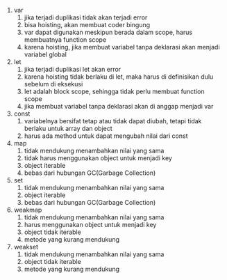1. var
    1. jika terjadi duplikasi tidak akan terjadi error
    2. bisa hoisting, akan membuat coder bingung
    3. var dapat digunakan meskipun berada dalam scope, harus membuatnya function scope
    4. karena hoisting, jika membuat variabel tanpa deklarasi akan menjadi variabel global
2. let
    1. jika terjadi duplikasi let akan error
    2. karena hoisting tidak berlaku di let, maka harus di definisikan dulu sebelum di eksekusi
    3. let adalah block scope, sehingga tidak perlu membuat function scope
    4. jika membuat variabel tanpa deklarasi akan di anggap menjadi var
3. const
    1. variabelnya bersifat tetap atau tidak dapat diubah, tetapi tidak berlaku untuk array dan object
    2. harus ada method untuk dapat mengubah nilai dari const
4. map
    1. tidak mendukung menambahkan nilai yang sama
    2. tidak harus menggunakan object untuk menjadi key
    3. object iterable
    4. bebas dari hubungan GC(Garbage Collection)
5. set
    1. tidak mendukung menambahkan nilai yang sama
    2. object iterable
    3. bebas dari hubungan GC(Garbage Collection)
6. weakmap
    1. tidak mendukung menambahkan nilai yang sama
    2. harus menggunakan object untuk menjadi key
    3. object tidak iterable
    4. metode yang kurang mendukung
7. weakset
    1. tidak mendukung menambahkan nilai yang sama
    2. object tidak iterable
    3. metode yang kurang mendukung